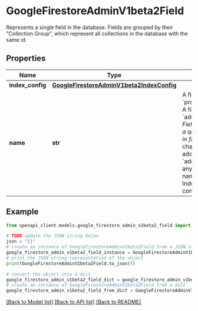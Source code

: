 # GoogleFirestoreAdminV1beta2Field

Represents a single field in the database. Fields are grouped by their \"Collection Group\", which represent all collections in the database with the same id.

## Properties

Name | Type | Description | Notes
------------ | ------------- | ------------- | -------------
**index_config** | [**GoogleFirestoreAdminV1beta2IndexConfig**](GoogleFirestoreAdminV1beta2IndexConfig.md) |  | [optional] 
**name** | **str** | A field name of the form &#x60;projects/{project_id}/databases/{database_id}/collectionGroups/{collection_id}/fields/{field_path}&#x60; A field path may be a simple field name, e.g. &#x60;address&#x60; or a path to fields within map_value , e.g. &#x60;address.city&#x60;, or a special field path. The only valid special field is &#x60;*&#x60;, which represents any field. Field paths may be quoted using &#x60; (backtick). The only character that needs to be escaped within a quoted field path is the backtick character itself, escaped using a backslash. Special characters in field paths that must be quoted include: &#x60;*&#x60;, &#x60;.&#x60;, &#x60;&#x60;&#x60; (backtick), &#x60;[&#x60;, &#x60;]&#x60;, as well as any ascii symbolic characters. Examples: (Note: Comments here are written in markdown syntax, so there is an additional layer of backticks to represent a code block) &#x60;\\&#x60;address.city\\&#x60;&#x60; represents a field named &#x60;address.city&#x60;, not the map key &#x60;city&#x60; in the field &#x60;address&#x60;. &#x60;\\&#x60;*\\&#x60;&#x60; represents a field named &#x60;*&#x60;, not any field. A special &#x60;Field&#x60; contains the default indexing settings for all fields. This field&#39;s resource name is: &#x60;projects/{project_id}/databases/{database_id}/collectionGroups/__default__/fields/*&#x60; Indexes defined on this &#x60;Field&#x60; will be applied to all fields which do not have their own &#x60;Field&#x60; index configuration. | [optional] 

## Example

```python
from openapi_client.models.google_firestore_admin_v1beta2_field import GoogleFirestoreAdminV1beta2Field

# TODO update the JSON string below
json = "{}"
# create an instance of GoogleFirestoreAdminV1beta2Field from a JSON string
google_firestore_admin_v1beta2_field_instance = GoogleFirestoreAdminV1beta2Field.from_json(json)
# print the JSON string representation of the object
print(GoogleFirestoreAdminV1beta2Field.to_json())

# convert the object into a dict
google_firestore_admin_v1beta2_field_dict = google_firestore_admin_v1beta2_field_instance.to_dict()
# create an instance of GoogleFirestoreAdminV1beta2Field from a dict
google_firestore_admin_v1beta2_field_from_dict = GoogleFirestoreAdminV1beta2Field.from_dict(google_firestore_admin_v1beta2_field_dict)
```
[[Back to Model list]](../README.md#documentation-for-models) [[Back to API list]](../README.md#documentation-for-api-endpoints) [[Back to README]](../README.md)


